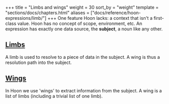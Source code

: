 +++
title = "Limbs and wings"
weight = 30
sort_by = "weight"
template = "sections/docs/chapters.html"
aliases = ["docs/reference/hoon-expressions/limb/"]
+++
One feature Hoon lacks: a context that isn't a first-class value. Hoon has no
concept of scope, environment, etc.  An expression has exactly one data source,
the **subject**, a noun like any other.

## [Limbs](@/docs/hoon/reference/limbs/limb.md)

A limb is used to resolve to a piece of data in the subject.  A wing is thus a resolution path into the subject.

## [Wings](@/docs/reference/hoon-expressions/limb/wing.md)

In Hoon we use 'wings' to extract information from the subject.  A wing is a list of limbs (including a trivial list of one limb).
